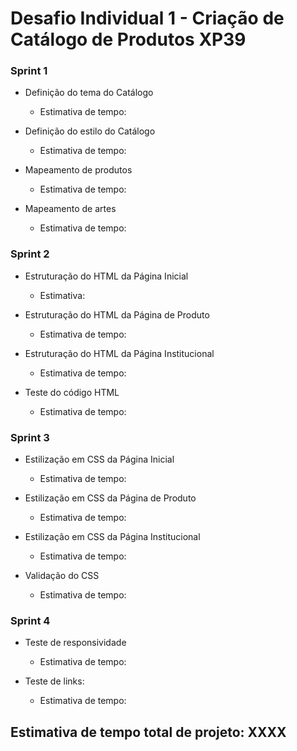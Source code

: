 # Desafio Individual 1 - Criação de Catálogo de Produtos XP39

### Sprint 1

* Definição do tema do Catálogo
  * Estimativa de tempo:

* Definição do estilo do Catálogo
  * Estimativa de tempo:

* Mapeamento de produtos
  * Estimativa de tempo:

* Mapeamento de artes
  * Estimativa de tempo:

### Sprint 2

* Estruturação do HTML da Página Inicial
  * Estimativa:

* Estruturação do HTML da Página de Produto
  * Estimativa de tempo:

* Estruturação do HTML da Página Institucional
  * Estimativa de tempo:

* Teste do código HTML
  * Estimativa de tempo:

### Sprint 3

* Estilização em CSS da Página Inicial
  * Estimativa de tempo:

* Estilização em CSS da Página de Produto
  * Estimativa de tempo:

* Estilização em CSS da Página Institucional
  * Estimativa de tempo:

* Validação do CSS
  * Estimativa de tempo:

### Sprint 4

* Teste de responsividade 
  * Estimativa de tempo:

* Teste de links:
  * Estimativa de tempo:


## Estimativa de tempo total de projeto: **XXXX**